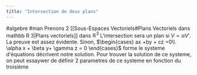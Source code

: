 ```yaml
---
title: "Intersection de deux plans"
---
```


#algebre #man 
Prenons 2 [[Sous-Espaces Vectoriels#Plans Vectoriels dans mathbb R 3|Plans vectoriels]] dans $\mathbb{R}^{3}$
L'intersection sera un plan si $V = \alpha V'$.
La preuve est assez évidente.
Sinon,
$\begin{cases}
ax +by + cz =0\\
\alpha x + \beta y+ \gamma z = 0
\end{cases}$
forme le systeme d'équations décrivent notre solution.
Pour trouver la solution de ce systeme, on peut essaywer de définir 2 parametres de ce systeme en fonction du troisième
